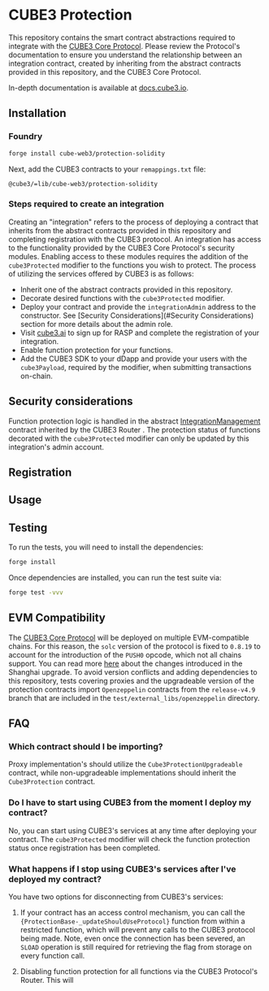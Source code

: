 # CUBE3 Protection

This repository contains the smart contract abstractions required to integrate with the [CUBE3 Core Protocol](https://github.com/cube-web3/protocol-core-solidity). Please review the Protocol's documentation to ensure you understand the relationship between an integration contract, created by
inheriting from the abstract contracts provided in this repository, and the CUBE3 Core Protocol.

In-depth documentation is available at [docs.cube3.io](https://docs.cube3.io).

## Installation

### Foundry

```bash
forge install cube-web3/protection-solidity
```

Next, add the CUBE3 contracts to your `remappings.txt` file:

```
@cube3/=lib/cube-web3/protection-solidity
```

### Steps required to create an integration

Creating an "integration" refers to the process of deploying a contract that inherits from the abstract contracts provided in this repository and completing registration with the CUBE3 protocol. An integration has access to the functionality provided by the CUBE3 Core Protocol's security modules. Enabling access to these modules requires the addition of the `cube3Protected` modifier to the functions you wish to protect. The process of utilizing the services offered by CUBE3 is as follows:

-   Inherit one of the abstract contracts provided in this repository.
-   Decorate desired functions with the `cube3Protected` modifier.
-   Deploy your contract and provide the `integrationAdmin` address to the constructor. See [Security Considerations](#Security Considerations) section for more details about the admin role.
-   Visit [cube3.ai](https://cube3.ai) to sign up for RASP and complete the registration of your integration.
-   Enable function protection for your functions.
-   Add the CUBE3 SDK to your dDapp and provide your users with the `cube3Payload`, required by the modifier, when submitting transactions on-chain.

## Security considerations

Function protection logic is handled in the abstract [IntegrationManagement](https://github.com/cube-web3/protocol-core-solidity/blob/main/src/abstracts/IntegrationManagement.sol) contract inherited by the CUBE3 Router . The protection status of functions decorated with the `cube3Protected` modifier can only be updated by this integration's admin account.

## Registration

## Usage

## Testing

To run the tests, you will need to install the dependencies:

```bash
forge install
```

Once dependencies are installed, you can run the test suite via:

```bash
forge test -vvv
```

## EVM Compatibility

The [CUBE3 Core Protocol](https://github.com/cube-web3/protocol-core-solidity) will be deployed on multiple EVM-compatible chains. For this reason, the `solc` version of the protocol is fixed to `0.8.19` to account for the introduction of the `PUSH0` opcode, which not all chains support. You can read more [here](https://soliditylang.org/blog/2023/05/10/solidity-0.8.20-release-announcement/) about the changes introduced in the Shanghai upgrade. To avoid version conflicts and adding dependencies to this repository, tests covering proxies and the upgradeable version of the protection contracts import `Openzeppelin` contracts from the `release-v4.9` branch that are included in the `test/external_libs/openzeppelin` directory.

## FAQ

### Which contract should I be importing?

Proxy implementation's should utilize the `Cube3ProtectionUpgradeable` contract, while non-upgradeable implementations should inherit the `Cube3Protection` contract.

### Do I have to start using CUBE3 from the moment I deploy my contract?

No, you can start using CUBE3's services at any time after deploying your contract. The `cube3Protected` modifier will check the function protection status once registration has been completed.

### What happens if I stop using CUBE3's services after I've deployed my contract?

You have two options for disconnecting from CUBE3's services:

1. If your contract has an access control mechanism, you can call the `{ProtectionBase-_updateShouldUseProtocol}` function from within a restricted function, which will prevent any calls to the CUBE3 protocol being made. Note, even once the connection has been severed, an `SLOAD` operation is still required for retrieving the flag from storage on every function call.

2. Disabling function protection for all functions via the CUBE3 Protocol's Router. This will
